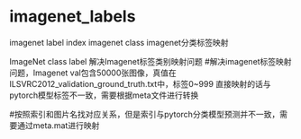 # imagenet_labels
imagenet label index imagenet class imagenet分类标签映射

ImageNet class label
解决Imagenet标签类别映射问题
#解决imagenet标签映射问题，Imagenet val包含50000张图像，真值在ILSVRC2012_validation_ground_truth.txt中，标签0~999
直接映射的话与pytorch模型标签不一致，需要根据meta文件进行转换

#按照索引和图片名找对应关系，但是索引与pytorch分类模型预测并不一致，需要通过meta.mat进行映射
